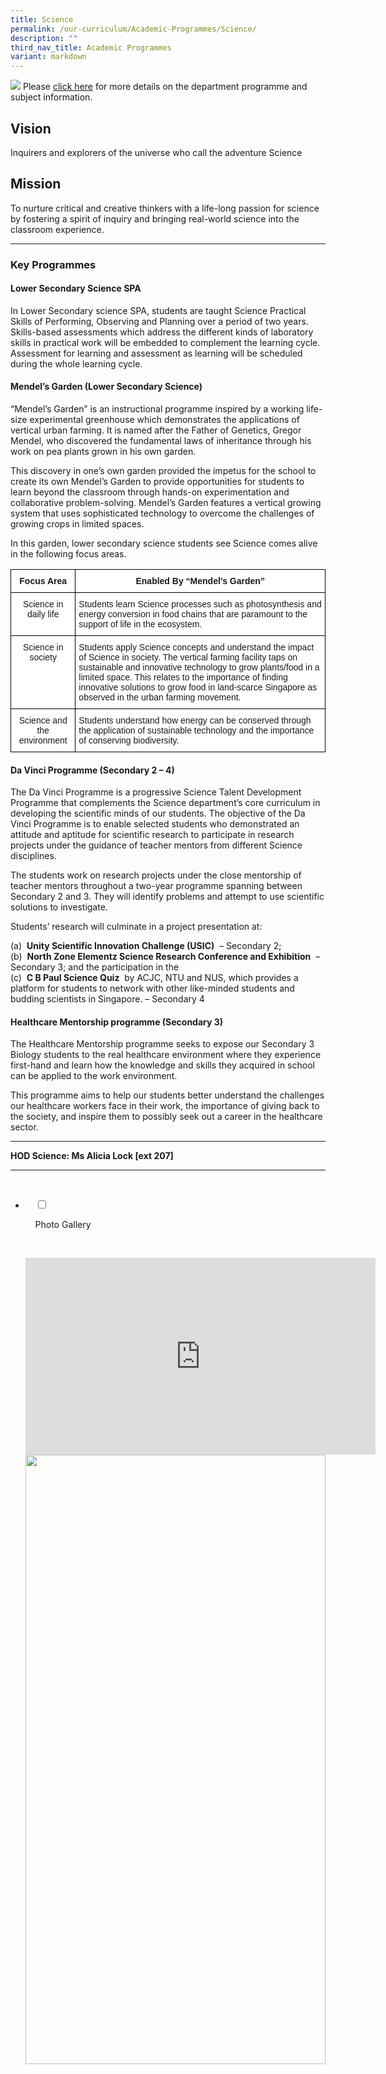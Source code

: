 ```yaml
---
title: Science
permalink: /our-curriculum/Academic-Programmes/Science/
description: ""
third_nav_title: Academic Programmes
variant: markdown
---
```

![](/images/Our%20Curriculum/Academic%20Programmes/Science/S1.jpg)
Please [click here](/files/Academic%20Programmes/Science/Science_Department_Programme_and_Subject_Information.pdf) for more details on the department programme and subject information.

## **Vision**&nbsp;

Inquirers and explorers of the universe who call the adventure Science&nbsp;

  

## **Mission**

To nurture critical and creative thinkers with a life-long passion for science by fostering a spirit of inquiry and bringing real-world science into the classroom experience.&nbsp;

---  

### **Key Programmes**

  

#### **Lower Secondary Science SPA**

In Lower Secondary science SPA, students are taught Science Practical Skills of Performing, Observing and Planning over a period of two years. Skills-based assessments which address the different kinds of laboratory skills in practical work will be embedded to complement the learning cycle. Assessment for learning and assessment as learning will be scheduled during the whole learning cycle.&nbsp;

  

#### **Mendel’s Garden (Lower Secondary Science)**

“Mendel’s Garden” is an instructional programme inspired by a working life-size experimental greenhouse which demonstrates the applications of vertical urban farming. It is named after the Father of Genetics, Gregor Mendel, who discovered the fundamental laws of inheritance through his work on pea plants grown in his own garden.&nbsp;

  

This discovery in one’s own garden provided the impetus for the school to create its own Mendel’s Garden to provide opportunities for students to learn beyond the classroom through hands-on experimentation and collaborative problem-solving. Mendel’s Garden features a vertical growing system that uses sophisticated technology to overcome the challenges of growing crops in limited spaces.&nbsp;

  

In this garden, lower secondary science students see Science comes alive in the following focus areas.

<style type="text/css">
.tg  {border-collapse:collapse;border-spacing:0;}
.tg td{border-color:black;border-style:solid;border-width:1px;font-family:Arial, sans-serif;font-size:14px;
  overflow:hidden;padding:10px 5px;word-break:normal;}
.tg th{border-color:black;border-style:solid;border-width:1px;font-family:Arial, sans-serif;font-size:14px;
  font-weight:normal;overflow:hidden;padding:10px 5px;word-break:normal;}
.tg .tg-9hzb{background-color:#FFF;font-weight:bold;text-align:center;vertical-align:top}
.tg .tg-7yig{background-color:#FFF;text-align:center;vertical-align:top}
.tg .tg-ktyi{background-color:#FFF;text-align:left;vertical-align:top}
</style>
<table class="tg">
<thead>
  <tr>
    <th class="tg-9hzb"><span style="font-weight:bolder">Focus Area</span></th>
    <th class="tg-9hzb"><span style="font-weight:bolder">Enabled By “Mendel’s Garden”</span></th>
  </tr>
</thead>
<tbody>
  <tr>
    <td class="tg-7yig">Science in daily life</td>
    <td class="tg-ktyi">Students learn Science processes such as photosynthesis and energy conversion in food chains that are paramount to the support of life in the ecosystem.</td>
  </tr>
  <tr>
    <td class="tg-7yig">Science in society</td>
    <td class="tg-ktyi">Students apply Science concepts and understand the impact of Science in society. The vertical farming facility taps on sustainable and innovative technology to grow plants/food in a limited space. This relates to the importance of finding innovative solutions to grow food in land-scarce Singapore as observed in the urban farming movement.</td>
  </tr>
  <tr>
    <td class="tg-7yig">Science and the environment</td>
    <td class="tg-ktyi">Students understand how energy can be conserved through the application of sustainable technology and the importance of conserving biodiversity.</td>
  </tr>
</tbody>
</table>

#### **Da Vinci Programme (Secondary 2 – 4)**
The Da Vinci Programme is a progressive Science Talent Development Programme that complements the Science department’s core curriculum in developing the scientific minds of our students. The objective of the Da Vinci Programme is to enable selected students who demonstrated an attitude and aptitude for scientific research to participate in research projects under the guidance of teacher mentors from different Science disciplines.&nbsp;

  

The students work on research projects under the close mentorship of teacher mentors throughout a two-year programme spanning between Secondary 2 and 3. They will identify problems and attempt to use scientific solutions to investigate.&nbsp;

  

Students’ research will culminate in a project presentation at:&nbsp;

  

(a)&nbsp;&nbsp;**Unity Scientific Innovation Challenge (USIC)**&nbsp;&nbsp;– Secondary 2;<br>
(b)&nbsp;&nbsp;**North Zone Elementz Science Research Conference and Exhibition**&nbsp;&nbsp;– Secondary 3;  and the participation in the<br>
(c)&nbsp;&nbsp;**C B Paul Science Quiz**&nbsp;&nbsp;by ACJC, NTU and NUS, which provides a platform for students to network with other like-minded students and budding scientists in Singapore. – Secondary 4&nbsp;

  

#### **Healthcare Mentorship programme (Secondary 3)**
The Healthcare Mentorship programme seeks to expose our Secondary 3 Biology students to the real healthcare environment where they experience first-hand and learn how the knowledge and skills they acquired in school can be applied to the work environment.&nbsp;

  

This programme aims to help our students better understand the challenges our healthcare workers face in their work, the importance of giving back to the society, and inspire them to possibly seek out a career in the healthcare sector.&nbsp;

---

**HOD Science: Ms Alicia Lock \[ext 207\]**

---

<ul class="jekyllcodex_accordion">

&nbsp;&nbsp;<li>

&nbsp;&nbsp;&nbsp;&nbsp;<input type="checkbox" id="accordion1">

&nbsp;&nbsp;&nbsp;&nbsp;<label for="accordion1">Photo&nbsp;Gallery</label>

&nbsp;&nbsp;&nbsp;&nbsp;<div>

<p> <iframe width="560" height="315" src="https://www.youtube.com/embed/nZCKqhtKvpw" title="YouTube video player" frameborder="0" allow="accelerometer; autoplay; clipboard-write; encrypted-media; gyroscope; picture-in-picture" allowfullscreen=""></iframe>
			  
<img style="width:100%;height:50%" src="/images/Our%20Curriculum/Academic%20Programmes/Science/S2.png">
	<img style="width:100%;height:50%" src="/images/Our%20Curriculum/Academic%20Programmes/Science/S3.png">
<img style="width:100%;height:50%" src="/images/Our%20Curriculum/Academic%20Programmes/Science/S4.png">
<img style="width:100%;height:50%" src="/images/Our%20Curriculum/Academic%20Programmes/Science/S5.png">
<img style="width:100%;height:50%" src="/images/Our%20Curriculum/Academic%20Programmes/Science/S6.png">
<img style="width:100%;height:50%" src="/images/Our%20Curriculum/Academic%20Programmes/Science/S7.png">
<img style="width:100%;height:50%" src="/images/Our%20Curriculum/Academic%20Programmes/Science/S8.png">
	<img style="width:100%;height:50%" src="/images/Our%20Curriculum/Academic%20Programmes/Science/S9.png">
</p>

&nbsp;&nbsp;&nbsp;&nbsp;</div>

</li>
	<li>

&nbsp;&nbsp;&nbsp;&nbsp;<input type="checkbox" id="accordion2">

&nbsp;&nbsp;&nbsp;&nbsp;<label for="accordion2">Voices&nbsp;of&nbsp;Science</label>

&nbsp;&nbsp;&nbsp;&nbsp;<div>

&nbsp;&nbsp;<p> “Throughout this journey, I learnt that with hardwork and teamwork, the output will be fruitful. I felt that my teammates and I supported each other well. One example was the presentation in front of a panel of judges. My teammates' confidence boosted my morale and helped me deliver my lines effectively. Without their support, I never would have been able to overcome my nervousness.”&nbsp;&nbsp;<b>Kim Seulkichan, 4E1</b><br><br>

“The entirety of Elementz was filled with fun. I was able to further bond with my classmates as we came up with the hypothesis for the project and executed it. I was glad to be part of my Elementz team and we even brought back a Silver medal! All in all, I felt that Elementz has allowed me to apply the concepts that I learnt in Biology to solve problems, other than the usual class work. Given the chance, I would definitely sign up for a research project again."&nbsp;&nbsp;<b>Dion Kuoh Zixian, 4E1</b><br><br> 

The healthcare mentorship programme has been very fruitful and it has inspired me to work in the healthcare industry and contribute to society. I felt it was a once in a lifetime experience for a 15-year-old like me to be able to be part of this extraordinary programme. It has encouraged me to study harder for Biology. I hope future participants can reap as many benefits as I had from the experiences.”&nbsp;&nbsp;<b>Tan Huey Shin, 4E2</b> </p>

&nbsp;&nbsp;&nbsp;&nbsp;</div>

</li>
	
	

	
</ul>